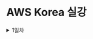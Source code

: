# AWS Korea 실강

<details><summary>1일차</summary>

<div markdown="1">

## AWS 사용 이점은?

엔터프라이즈급 기업에서 온 프레미스로 서버를 추가 구축하면 수개월이 걸린다.

이 과정을 분 단위로 단축시킬 수 있다.

이후 추가 구축한 리소스가 필요하지 않을 때의 처리도 용이하다.

보안을 외주로 맡길 수 있다.

## AWS Global Infra는 어떻게 이루어져 있나

가용 영역은 데이터 센터의 묶음 최소 3개의 데이터 센터

리전은 가용 영역의 묶음 가용 영역은 a~d 까지 존재할 수 있음

리전 내의 데이터 센터는 내결함성을 갖추고 있으며 서로 거리를 두고 프라이빗 링크로 연결되어 있다.

이유는 고가용성을 달성하기 위해서 자연재해, 정치적 문제 등에 의해 전체 리전이 사용불가 상태가 되는 것을 방지

**_ 상파울루 리전의 경우 자체 발전기 사용해서 데이터센터를 유지한다. 전력 비용 측면에서도 AWS 사용이 이점이 있다. _**

## Local Zone & 엣지 로케이션

리전으로부터 너무 먼 경우 리전과 고속 케이블로 연결된 별도의 센터인 로컬존에 연결할 수 있다.

짧은 지연 시간을 얻지만 모든 서비스를 사용할 수는 없다.

엣지 로케이션 각 주요 도시에서 운영되며 Route 53, CloudFront 같은 서비스를 지원

CDN을 가능케한다.

엣지 로케이션에 캐시 데이터를 저장해서 더 빠르게 접근할 수 있도록 한다.

Local Zone은 EC2, RDS 등 리소스를 더 빠르게 접근하기 위해 사용

엣지 로케이션은 데이터 캐싱, 더 빠른 콘텐츠

Well Architected Framework에서 구축한 아키텍처를 자가점검할 수 있다.

AWS는 REST API를 통해 사용자에게 AWS 콘솔, AWS CLI, AWS SDK를 통한 리소스 생성, 관리를 가능하게 한다.

API 기반의 퍼블릭 클라우드

3개의 가용 영역에 복사되어서 올라간다 s3에 이미지 올리면

`aws s3 mb [버킷명]`

`aws s3 cp [From path] [To Path]`

`aws s3 ls` - 버킷 들의 리스트

`aws s3 ls [버킷명]` - 버킷 내 파일들의 리스트

## 계정 보안

- 인가된 사용자만 접근할 수 있도록 계정을 생성하고 권한을 부여

- API 요청이 들어오면 인증 -> 인가를 거친다. 그 후 리소스에 대한 요청을 처리하고 응답을 보낸다.

- 인증은 ID/PASSWD, 인가는 권한의 확인으로 두 과정 모두 IAM이 수행한다.

- root 계정 미사용은 AWS측 모범 사례가 맞음

- 정책은 권한을 담은 JSON 형식의 스크립트

- 그 정책을 사용자에게 적용

- 혹은 사용자 그룹에 적용한 후 그룹에 사람을 추가해서 적용되도록 하는 것이 조금 더 나은 선택

- 한 사용자가 여러 그룹에 속해서 많은 권한을 가질 수도 있다.

- 역할(Role)은 정책이 부여된 리소스로 사용 가능한 사용자를 기록해두고 Role이 적용된 사용자는 그 Role의 정책을 가진다.

- 그 후 Role과의 연결을 해제하면 본래 부여받은 정책을 다시 적용받는다.

- 역할을 수임한다. assuming a role

- 보안의 주체는 어떤 작업을 수행할 수 있는 모든 대상

- 서비스가 서비스에 명령을 내릴 경우 EC2에서 S3에 AWS CLI로 접근하는 경우 EC2가 S3에 명령을 내리는 것이므로 EC2는 보안의 주체

- 그 외 계정 등

- AWS ACCESS KEY , AWS SECRET ACCESS KEY - ACCESS KEY는 Public 키 처럼 공개되어도 괜찮다. 복호화 키이자 Private Key 역할을 하는 키는 SECRET ACCESS KEY

- KEY는 aws cli 디렉토리 내 credentials_allowed에 평문으로 저장되어 있기 때문에 노트북 분실 시 Deactivate 해야 한다.

- 정책은 커스텀이던 AWS 제공 정책이던 동등하다.

- 개인을 위한 역할을 생성해서 그 역할을 적용시키는 것이 가장 안전한 방법이긴 하다.

- 이유는 그룹도 잘못 지정해서 권한없는 사용자가 Admin 그룹의 권한을 얻게 되는 경우 위험할 수도 있으니까

- IAM 역할 동작 방식은 API 요청을 보내면 AWS STS가 토큰 생성해서 임시 권한 부여

- 정책은 권한의 부여 뿐만 아니라 최대 권한 설정해서 이후 권한 부여에 대한 경계를 설정할 수도 있다.

- 정책은 주로 권한 부여의 목적으로 쓰이고 위 경계 설정은 프로젝트 초기에 할 수도 있다.

- 자격 증명 기반 정책은 사용자, 그룹, 역할에 적용되고 리소스 기반 정책은 리소스에 적용된다.

- 사용자가 리소스 액세스를 시도하면 리소스 기반 정책을 확인한다? 이건 무슨 얘기인지 모르겠는데 \***\*\*\*\*\***\*\*\*\*\***\*\*\*\*\***

- 아래 JSON은 자격 증명 기반 정책

```JSON
{
    "Version": "2012-10-17",
    "Statement": [
        {
            "Effect": "Allow",
            "Action": [
                "ec2:Describe*",
                "ec2:GetConsole*"
            ],
            "Resource": "*"
        }
    ]
}
```

- Version은 정책의 버전

- Effect는 허용의 목적인지 거부의 목적인지?

- Action은 행위에 대한 것을 의미 S3 읽기 권한이란 그런 내용

- Resource는 위 내용들이 적용되는 대상 리소스

- 복수의 정책이 적용되는 경우 거부 Effect가 우선 적용된다.

- 허용의 경우 양 정책의 교집합에 해당하는 리소스 접근이 적용된다.

- 리소스 기반 정책의 경우 리소스를 arn으로 명시한다.

```JSON
{
    "Version": "2012-10-17",
    "Statement": [
        {
            "Sid": "AddPerm02",
            "Effect": "Allow",
            "Principal": "*",
            "Action": [
                "s3:ListBucket",
                "s3:GetObject"
            ],
            "Resource": [
                "arn:aws:s3:::00-22-architecting-on-aws",
                "arn:aws:s3:::00-22-architecting-on-aws/*"
            ]
        },
        {
            "Sid": "RemovePerm",
            "Effect": "Deny",
            "Principal": {
                "AWS": "arn:aws:iam::284141907816:user/deny"
            },
            "Action": "s3:GetObject",
            "Resource": "arn:aws:s3:::00-22-architecting-on-aws/public/*"
        }
    ]
}
```

- 리소스 기반 정책은 principal이라는 요소가 있는지 없는지로 구분하면 된다. (자격증 시험에 나온다면)

- 권한 중 EC2 ReadOnly는 인스턴스를 끄거나 삭제할 수 없고 정보만 읽을 수 있다.

- 다중 계정은

- Cloudtrail은 모든 API 요청에 대한 기록을 남긴다.

- **_ISMS 인증 관련 사항 중 Cloudtrail의 기록을 3년간 투명하게 보관해야 하는 사항이 있다._**

- AWS Organization을 사용해서 계정을 조직 단위(Organization Unit)로 그룹화해서 계층 구조를 생성한다.

- 계정과 계정은 서로 완전히 격리되어 있기 때문에 조직화하지 않으면 업무량이 많아지고 관리가 어렵다.

- 조직화 방법은 계층 구조이므로 상위 계층에서 허용된 사항이 있다면 하위 계층은 반드시 그 이하의 권한을 가지도록 하는 것이다.

- 관리 계정이 총괄하고 OU를 하위에 가진다.

- OU는 하위에 OU 혹은 계정을 가진다.

- 각 계정별로 결제되는 비용도 OU 단위로 결제가 가능하다.

- SCP vs IAM

- SCP는 권한을 제한하는 필터의 역할이다.

- 실질적 허용과 거부는 IAM이 한다.

- 뭔 개소리야 그래서 정확히 어떻게 동작한다는건데---------------- 이거 나중에 다시 보게되면 자세히--------------

- SCP -> IAM 순으로 보안 증명 필요

- https://docs.aws.amazon.com/ko_kr/organizations/latest/userguide/orgs_manage_policies_scps.html

## VPC

- 가상의 격리된 네트워크를 의미

- Regional하다.

### Public Subnet

- IGW를 사설 망을 외부 인터넷과 연결하는 가상의 라우터로 볼 수 있다.

- IGW에 대한 라우팅을 설정하고 인스턴스에 공인 IP를 부여하면 외부와의 통신을 공인 IP를 통해 할 수 있고 내부 망에서의 통신은 사설 IP로 할 수 있다.

### Routing Table

- VPC는 암시적 라우터가 존재해서 라우터를 직접 구축하지 않고 라우팅 테이블에 라우팅을 명시하는 것 만으로도 라우팅이 가능하다.

### Elastic IP Address

- 인스턴스에 붙였다 뗄 수 있는 고정된 공인 IP이다.

- 리전당, 계정당 5개로 제한된다.

- Quotar, Soft Quotar

- Soft Quotar여서 5개 제한을 문의를 통해 풀 수 있다.

### Elastic Network Interface

- 탄력적 네트워크 인터페이스는 같은 가용 영역 내에서 리소스에 붙였다 떼면서 사용할 수 있는 가상의 네트워크 인터페이스이다.

- 고정된 사설 IP, EIP, MAC 주소를 가지고 있다.

### NAT(Network Address Translation) Gateway

- 사설 IP 대역으로부터 외부 망으로의 Outbound 트래픽이 나갈 수 있도록 해주는 리소스이다.

- EIP를 요구한다.

- NAT Gateway를 통해 프라이빗 서브넷에서 인터넷을 사용할 수 있다.

### Network ACL

- 서브넷의 인바운드, 아웃바운드 트래픽을 제어하는 가상의 방화벽이다.

- 허용 규칙과 거부 규칙을 모두 명시한다.

- 비상태저장 방화벽이다.

- 한 트래픽 마다 들어갈때 나갈때 모두 확인한다.

- 서브넷에 배포된 모든 인스턴스에 적용된다.

### Security Group

- 인스턴스의 인바운드, 아웃바운드 트래픽을 제어하는 가상 방화벽이다.

- 허용 규칙만 명시한다.

- Source IP, Destination IP, 프로토콜, 포트를 명시해서 사용한다.

- 기본값은 모든 인바운드 트래픽을 막고 모든 아웃바운드 트래픽을 허용한다.

- 3-tier 라면

- WS 인바운드 80, 443 모든 IP에 허용

- WAS 인바운드 80 WS에 대해 허용

- DB 인바운드 3306 WAS에 대해 허용

- 이것을 Security Group Chain 이라고 한다.

- 트래픽의 접근 과정을 설명하면 IGW -> RTB -> NACL -> Subnet -> SG -> Instance

- 한 인스턴스에 복수의 SG가 적용될 수 있으며 종합적으로 평가해서 트래픽 허용 여부를 결정한다.

## 컴퓨팅

- EC2(2006) -> ECS(2014) -> Lambda(2014) -> Fargate(2017) -> Inferentia, Trainium, Graviton3(2021, 2022)

- Fargate는 서버리스 컨테이너화, 내 VPC 내에서 관리하는 서버가 없는게 서버리스인데 컨테이너를 내가 관리하지 않고 돌아가게 하는 것

- 그 뒤로는 맞춤 제작 프로세서라는데 뭔지 모름

- EKS도 쿠버네티스 기반 컴퓨팅 서비스

- CSP인 AWS의 컴퓨팅 리소스 생성 방식은 API 요청에 따라 하이퍼바이저에서 컴퓨팅 리소스(VM)를 생성하여 제공하는 것이다.

- 확장은 Scale-Out, 다시 축소는 Scale-In

### EC2

- 태그, 이름 - 사내에서 정해진 태그에 대한 네이밍 규칙을 정해서 생성한다.

- 예시 - 네이밍 룰에 따라 네임을 넣고 프로젝트를 구분해서 넣고 이 리소스가 배포 환경인지 테스트 환경인지 넣고 서비스 용도 프/백 넣고 가용 영역 구분해서 넣고 귀속 부서 구분해서 넣고

- Amazon Machine Image - OS를 포함한 리소스들을 가진 템플릿 이미지이다.

- 사전 구축된 AMI를 사용하거나 Marketplace에서 솔루션이 포함된 이미지를 사용하거나 Image Builder를 통해 커스텀 AMI를 생성한다.

- 하시코프 Packer가 이미지 빌더인듯?

#### 인스턴스 유형 이름 규칙

- c6g.xlarge

- c는 인스턴스 패밀리

- 6은 인스턴스 세대

- g는 추가 속성

- .뒤로는 인스턴스의 크기로 하드웨어 스펙의 규모 micro보다 xlarge가 더 많은 cpu, ram, ssd 가진 인스턴스

- amd는 추가 속성 위치에 a가 붙는다.

- graviton이 g인데 이게 AWS 자체 개발이라고 동일 성능일 경우 비용이 더 싸다고 합니다.

#### EC2 키 페어

- 최근엔 키 페어도 생성하지 않고 Session Manager로 접속하는 추세??

#### 테넌시

- 공유 테넌시가 기본값이며 하나의 하드웨어를 다른 사람들과 공유한다.

- 전용 인스턴스는 하드웨어를 격리해서 다른 사람과 공유하지 않고 사용한다.

- 전용 호스트는 하드웨어를 제어한다.

#### 배치 그룹

- 클러스터링을 통해 여러 인스턴스를 서로 인접하게 배치해서 고성능 컴퓨팅(HPC)을 가능하게 한다.

- 중요한 인스턴스라면 분산시켜서 안정성을 높인다.

- 파티션 분리는 가용 영역 내에서 논리적 구분을 하는 것이다.

#### User Data

- EC2가 생성될 때 최초로 실행될 스크립트를 작성할 수 있다.

#### 메타 데이터

- 인스턴스 내에서 `curl http://169.254.169.254/latest/` 명령줄을 통해 생성된 인스턴스의 메타 데이터를 출력할 수 있다.

- 공인 IP 주소 등을 출력할 수 있으며 `curl http://169.254.169.254/latest/meta-data/public-ipv4`

- 이 출력되는 메타 데이터를 자동화에 활용할 수 있다.

#### Elastic Block Storage

- 하나의 EC2는 반드시 최소 하나의 EBS를 가진다.

- EBS의 크기를 늘릴 수는 있지만 줄일 수는 없다.

- 작은 크기로 만들어서 복사하고 기존 것을 지워야 한다.

- EBS 볼륨 유형은 SSD 지원하는 gp2, gp3, io1, io2가 있고 가장 고성능은 io2이다. io2 Block Express가 가장 고성능

- IOPS가 뭔지 모르겠는데 그게 성능 나타낼 수 있는 지표인듯

- HDD 지원하는 st1, sc1

#### 인스턴스 스토어 볼륨

- 인스턴스에 바로 붙이는 데이터 스토어

- 속도가 빠르다.

- 스냅샷을 미지원해서 비영구적이고 휘발성이 있다.

- 캐싱의 용도로 사용할 수 있다.

#### EC2 구매 옵션

- 온디맨드는 초당 과금

- Savings Plans를 통해 1년 또는 3년 약정으로 사용도 가능

- 스팟 인스턴스는 온디맨드 대비 90% 할인 혜택을 받아 다른 사람의 여분 EC2를 사용하는 방법이다.

- 원 사용자가 반환을 요구할 경우 복구하는 자동화를 미리 구축해두어야 한다.

- 당근마켓이 비용 절감하는 방법으로 스팟 인스턴스를 많이 썼다고 한다.

- 쓰다가 뺏길 확률은 5% 정도라고 한다. 자동화 구축할 수 있다면 충분히 가능한 부분이다.

##### Savings Plan

- Compute Savings Plan - 리전 등 선택에 있어서 유연성 확보 + 66% 할인

- EC2 Savings Plan - 72% 할인 유연성 x

- 온디맨드 + Compute Savings plan + EC2 Savings Plan + 스팟 인스턴스를 잘 조합해서 비용 절감을 해야 한다.

### AWS Lambda

- 서버리스 컴퓨팅으로 Memory만 직접 스펙을 결정한다. Memory를 늘리면 CPU는 알아서 늘어난다.

- 서버리스는 실행될 때 마다 그리고 실행된 시간 만큼 비용이 발생하는 것이다.

- 24시간 내내 꽉찬 워크로드는 잘 없다. EC2 같은 리소스 쓸 때 평균 30% 정도 사용되면 잘 쓰는 것이다.

- 코드는 S3에 저장되고 필요한 경우에 호출된다.

- Lambda도 이중화 가능하다.

- API Gateway를 생성해서 생성한 Lambda의 API를 밖으로 내보낼 수 있다.

- 서버리스로 Lambda에 코드만 작성하고 API Gateway를 사용해서 API URL을 만들어내고 그 API URL을 어디서나 접근할 수 있도록 배포할 수 있다.

## 실습

- 여기에 아키텍처 넣고 설명

- 퍼블릭 서브넷에 퍼블릭 서버 생성, 프라이빗 서브넷에 프라이빗 서버 생성

- ![image](./img/스크린샷%202023-12-26%20오후%205.47.27.png)

- ICMP 프로토콜에 대한 허용 후 ping 트래픽 전달

- ![image](./img/스크린샷%202023-12-26%20오후%205.37.08.png)

- ![image](./img/스크린샷%202023-12-26%20오후%205.48.39.png)

- ![image](./img/스크린샷%202023-12-26%20오후%205.49.03.png)

- 인스턴스의 메타데이터 리스트 출력하고 그 중 원하는 데이터 출력하기

</div>

</details>
